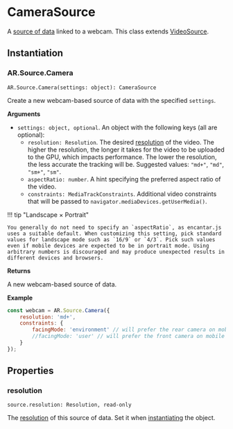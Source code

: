 # CameraSource

A [source of data](source.md) linked to a webcam. This class extends [VideoSource](video-source.md).

## Instantiation

### AR.Source.Camera

`AR.Source.Camera(settings: object): CameraSource`

Create a new webcam-based source of data with the specified `settings`.

**Arguments**

* `settings: object, optional`. An object with the following keys (all are optional):
    * `resolution: Resolution`. The desired [resolution](resolution.md) of the video. The higher the resolution, the longer it takes for the video to be uploaded to the GPU, which impacts performance. The lower the resolution, the less accurate the tracking will be. Suggested values: `"md+"`, `"md"`, `"sm+"`, `"sm"`.
    * `aspectRatio: number`. A hint specifying the preferred aspect ratio of the video.
    * `constraints: MediaTrackConstraints`. Additional video constraints that will be passed to `navigator.mediaDevices.getUserMedia()`.

!!! tip "Landscape × Portrait"

    You generally do not need to specify an `aspectRatio`, as encantar.js uses a suitable default. When customizing this setting, pick standard values for landscape mode such as `16/9` or `4/3`. Pick such values even if mobile devices are expected to be in portrait mode. Using arbitrary numbers is discouraged and may produce unexpected results in different devices and browsers.

**Returns**

A new webcam-based source of data.

**Example**

```js
const webcam = AR.Source.Camera({
    resolution: 'md+',
    constraints: {
        facingMode: 'environment' // will prefer the rear camera on mobile devices
        //facingMode: 'user' // will prefer the front camera on mobile devices
    }
});
```

## Properties

### resolution

`source.resolution: Resolution, read-only`

The [resolution](resolution.md) of this source of data. Set it when [instantiating](#instantiation) the object.
